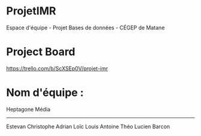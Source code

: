 # ProjetIMR
Espace d'équipe - Projet Bases de données - CÉGEP de Matane 

# Project Board

https://trello.com/b/ScXSEp0V/projet-imr

# Nom d'équipe :
Heptagone Média

----

Estevan
Christophe
Adrian
Loïc
Louis
Antoine
Théo
Lucien Barcon
